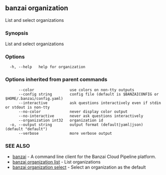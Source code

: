 ## banzai organization

List and select organizations

### Synopsis

List and select organizations

### Options

```
  -h, --help   help for organization
```

### Options inherited from parent commands

```
      --color                use colors on non-tty outputs
      --config string        config file (default is $BANZAICONFIG or $HOME/.banzai/config.yaml)
      --interactive          ask questions interactively even if stdin or stdout is non-tty
      --no-color             never display color output
      --no-interactive       never ask questions interactively
      --organization int32   organization id
  -o, --output string        output format (default|yaml|json) (default "default")
      --verbose              more verbose output
```

### SEE ALSO

* [banzai](banzai.md)	 - A command line client for the Banzai Cloud Pipeline platform.
* [banzai organization list](banzai_organization_list.md)	 - List organizations
* [banzai organization select](banzai_organization_select.md)	 - Select an organization as the default

